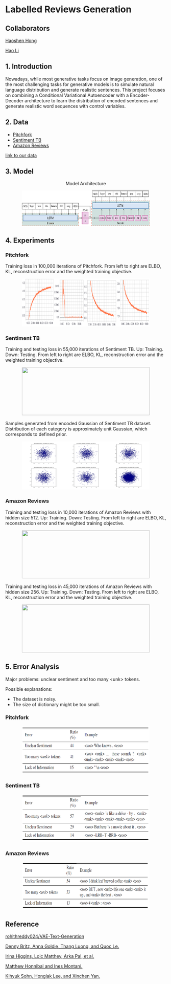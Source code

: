 # Labelled Reviews Generation

## Collaborators

[Haoshen Hong](https://github.com/HowsenH)

[Hao Li](https://github.com/haoli94)


## 1. Introduction

Nowadays, while most generative tasks focus on image generation, one of the
most challenging tasks for generative models is to simulate natural language
distribution and generate realistic sentences. This project focuses on combining a
Conditional Variational Autoencoder with a Encoder-Decoder architecture to learn
the distribution of encoded sentences and generate realistic word sequences with
control variables.

## 2. Data
- [Pitchfork](https://www.kaggle.com/bcyphers/pitchfork-reviews)
- [Sentiment TB](https://nlp.stanford.edu/sentiment/)
- [Amazon Reviews](http://jmcauley.ucsd.edu/data/amazon/)


[link to our data](https://drive.google.com/open?id=1ZtNRlMHObf6EPQHKM1daGu7Y8EPUKyn2)

## 3. Model

<p align="center">Model Architecture</p>
<p align="center">
<img src="https://github.com/AlexaYuqinD/Labelled-Reviews-Generation/blob/master/images/VAE.png" 
 width="400" height="110" />
</p>

## 4. Experiments

### Pitchfork
Training loss in 100,000 iterations of Pitchfork. From left to right are ELBO, KL, reconstruction error and the weighted training objective.
<p align="center">
<img src="https://github.com/AlexaYuqinD/Labelled-Reviews-Generation/blob/master/images/pitch.png" 
 width="400" height="150" />
</p>

### Sentiment TB
Training and testing loss in 55,000 iterations of Sentiment TB. Up: Training. Down: Testing. From left to right are ELBO, KL, reconstruction error and the weighted training objective.
<p align="center">
<img src="https://github.com/AlexaYuqinD/Labelled-Reviews-Generation/blob/master/images/sentiment.png" 
 width="400" height="150" />
</p>

Samples generated from encoded Gaussian of Sentiment TB dataset. Distribution of each category is approximately unit Gaussian, which corresponds to defined prior.
<p align="center">
<img src="https://github.com/AlexaYuqinD/Labelled-Reviews-Generation/blob/master/images/latent.png" 
 width="400" height="150" />
</p>

### Amazon Reviews
Training and testing loss in 10,000 iterations of Amazon Reviews with hidden size 512. Up: Training. Down: Testing. From left to right are ELBO, KL, reconstruction error and the weighted
training objective.
<p align="center">
<img src="https://github.com/AlexaYuqinD/Labelled-Reviews-Generation/blob/master/images/amazon_512.png" 
 width="400" height="150" />
</p>

Training and testing loss in 45,000 iterations of Amazon Reviews with hidden size 256. Up: Training. Down: Testing. From left to right are ELBO, KL, reconstruction error and the weighted
training objective.
<p align="center">
<img src="https://github.com/AlexaYuqinD/Labelled-Reviews-Generation/blob/master/images/amazon_256.png" 
 width="400" height="150" />
</p>

## 5. Error Analysis

Major problems: unclear sentiment and too many <unk\> tokens.

Possible explanations: 

- The dataset is noisy.
- The size of dictionary might be too small.

### Pitchfork

<p align="center">
<img src="https://github.com/AlexaYuqinD/Labelled-Reviews-Generation/blob/master/images/error1.png" 
 width="400" height="150" />
</p>


### Sentiment TB
<p align="center">
<img src="https://github.com/AlexaYuqinD/Labelled-Reviews-Generation/blob/master/images/error2.png" 
 width="400" height="150" />
</p>


### Amazon Reviews
<p align="center">
<img src="https://github.com/AlexaYuqinD/Labelled-Reviews-Generation/blob/master/images/error3.png" 
 width="400" height="150" />
</p>


## Reference

[rohithreddy024/VAE-Text-Generation](https://github.com/rohithreddy024/VAE-Text-Generation)

[Denny Britz, Anna Goldie, Thang Luong, and Quoc Le.](https://arxiv.org/abs/1703.03906)

[Irina Higgins, Loic Matthey, Arka Pal, et al.](https://openreview.net/forum?id=Sy2fzU9gl)

[Matthew Honnibal and Ines Montani.](https://github.com/explosion/spaCy)

[Kihyuk Sohn, Honglak Lee, and Xinchen Yan.](https://pdfs.semanticscholar.org/3f25/e17eb717e5894e0404ea634451332f85d287.pdf)